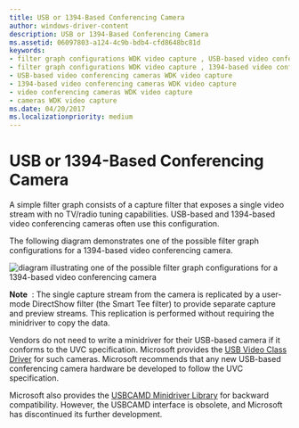 ```yaml
---
title: USB or 1394-Based Conferencing Camera
author: windows-driver-content
description: USB or 1394-Based Conferencing Camera
ms.assetid: 06097803-a124-4c9b-bdb4-cfd8648bc81d
keywords:
- filter graph configurations WDK video capture , USB-based video conferencing cameras
- filter graph configurations WDK video capture , 1394-based video conferencing cameras
- USB-based video conferencing cameras WDK video capture
- 1394-based video conferencing cameras WDK video capture
- video conferencing cameras WDK video capture
- cameras WDK video capture
ms.date: 04/20/2017
ms.localizationpriority: medium
---
```


# USB or 1394-Based Conferencing Camera


A simple filter graph consists of a capture filter that exposes a single video stream with no TV/radio tuning capabilities. USB-based and 1394-based video conferencing cameras often use this configuration.

The following diagram demonstrates one of the possible filter graph configurations for a 1394-based video conferencing camera.

![diagram illustrating one of the possible filter graph configurations for a 1394-based video conferencing camera](images/conferencing-camera-1394.gif)

**Note**  : The single capture stream from the camera is replicated by a user-mode DirectShow filter (the Smart Tee filter) to provide separate capture and preview streams. This replication is performed without requiring the minidriver to copy the data.

 

Vendors do not need to write a minidriver for their USB-based camera if it conforms to the UVC specification. Microsoft provides the [USB Video Class Driver](usb-video-class-driver.md) for such cameras. Microsoft recommends that any new USB-based conferencing camera hardware be developed to follow the UVC specification.

Microsoft also provides the [USBCAMD Minidriver Library](usbcamd-minidriver-library.md) for backward compatibility. However, the USBCAMD interface is obsolete, and Microsoft has discontinued its further development.

 

 




